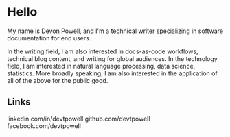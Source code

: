 # Hello

My name is Devon Powell, and I'm a technical writer specializing in software documentation for end users. 

In the writing field, I am also interested in docs-as-code workflows, technical blog content, and writing for global audiences. In the technology field, I am interested in natural language processing, data science, statistics. More broadly speaking, I am also interested in the application of all of the above for the public good.

## Links

linkedin.com/in/devtpowell
github.com/devtpowell
facebook.com/devtpowell
